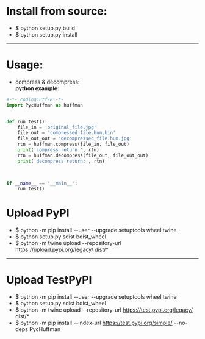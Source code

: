 # Install from source:
- $ python setup.py build
- $ python setup.py install
----
# Usage:
- compress & decompress:<br>
**python example:**
```python
#-*- coding:utf-8 -*-
import PycHuffman as huffman


def run_test():
    file_in = 'original_file.jpg'
    file_out = 'compressed_file.hum.bin'
    file_out_out = 'decompressed_file.hum.jpg'
    rtn = huffman.compress(file_in, file_out)
    print('compress return:', rtn)
    rtn = huffman.decompress(file_out, file_out_out)
    print('decompress return:', rtn)
    


if __name__ == '__main__':
    run_test()
```
# Upload PyPI
- $ python -m pip install --user --upgrade setuptools wheel twine
- $ python setup.py sdist bdist_wheel
- $ python -m twine upload --repository-url https://upload.pypi.org/legacy/ dist/*
----
# Upload TestPyPI
- $ python -m pip install --user --upgrade setuptools wheel twine
- $ python setup.py sdist bdist_wheel
- $ python -m twine upload --repository-url https://test.pypi.org/legacy/ dist/*
- $ python -m pip install --index-url https://test.pypi.org/simple/ --no-deps PycHuffman
